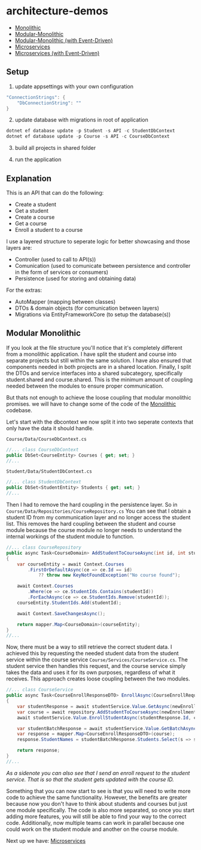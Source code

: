 # architecture-demos
- [Monolithic](https://github.com/esosa-enakoya-code/architecture-demos/tree/Monolithic)
- [Modular-Monolithic](https://github.com/esosa-enakoya-code/architecture-demos/tree/Modular-Monolithic)
- [Modular-Monolithic (with Event-Driven)](https://github.com/esosa-enakoya-code/architecture-demos/tree/Modular-Monolithic-Event-Driven)
- [Microservices](https://github.com/esosa-enakoya-code/architecture-demos/tree/Microservices)
- [Microservices (with Event-Driven)](https://github.com/esosa-enakoya-code/architecture-demos/tree/Microservices-Event-Driven)

## Setup
1. update appsettings with your own configuration
```c#
"ConnectionStrings": {
    "DbConnectionString": ""
}
```
2. update database with migrations in root of application
```powershell
dotnet ef database update -p Student -s API -c StudentDbContext
dotnet ef database update -p Course -s API -c CourseDbContext
```
3. build all projects in shared folder

4. run the application

## Explanation
This is an API that can do the following:
- Create a student
- Get a student
- Create a course
- Get a course
- Enroll a student to a course

I use a layered structure to seperate logic for better showcasing and those layers are: 
- Controller (used to call to API(s))
- Comunication (used to comunicate between persistence and controller in the form of services or consumers)
- Persistence (used for storing and obtaining data)

For the extras:
- AutoMapper (mapping between classes)
- DTOs & domain objects (for comunication between layers)
- Migrations via EntityFrameworkCore (to setup the database(s))

## Modular Monolithic
If you look at the file structure you'll notice that it's completely different from a monolithic application. I have split the student and course into separate projects but still within the same solution. I have also ensured that components needed in both projects are in a shared location. Finally, I split the DTOs and service interfaces into a shared subcategory, specifically student.shared and course.shared. This is the minimum amount of coupling needed between the modules to ensure proper communication.

But thats not enough to achieve the loose coupling that modular monolithic promises. we will have to change some of the code of the [Monolithic](https://github.com/esosa-enakoya-code/architecture-demos/tree/Monolithic) codebase.

Let's start with the dbcontext we now split it into two seperate contexts that only have the data it should handle. 

`Course/Data/CourseDbContext.cs` 
```c# 
//... class CourseDbContext
public DbSet<CourseEntity> Courses { get; set; }
//...
```

`Student/Data/StudentDbContext.cs`
```c# 
//... class StudentDbContext
public DbSet<StudentEntity> Students { get; set; }
//...
```

Then I had to remove the hard coupling in the persistence layer. So in `Course/Data/Repositories/CourseRepository.cs` You can see that I obtain a student ID from my communication layer and no longer access the student list. This removes the hard coupling between the student and course module because the course module no longer needs to understand the internal workings of the student module to function.
```c#
//... class CourseRepository
public async Task<CourseDomain> AddStudentToCourseAsync(int id, int studentId)
{
    var courseEntity = await Context.Courses
        .FirstOrDefaultAsync(ce => ce.Id == id)
            ?? throw new KeyNotFoundException("No course found");

    await Context.Courses
        .Where(ce => ce.StudentIds.Contains(studentId))
        .ForEachAsync(ce => ce.StudentIds.Remove(studentId));
    courseEntity.StudentIds.Add(studentId);

    await Context.SaveChangesAsync();

    return mapper.Map<CourseDomain>(courseEntity);
}
//...
```

Now, there must be a way to still retrieve the correct student data. I achieved this by requesting the needed student data from the student service within the course service `Course/Services/CourseService.cs`. The student service then handles this request, and the course service simply takes the data and uses it for its own purposes, regardless of what it receives. This approach creates loose coupling between the two modules.
```c#
//... class CourseService
public async Task<CourseEnrollResponseDTO> EnrollAsync(CourseEnrollRequestDTO newEnrollment)
{
    var studentResponse = await studentService.Value.GetAsync(newEnrollment.StudentId);
    var course = await repository.AddStudentToCourseAsync(newEnrollment.Id, studentResponse.Id);
    await studentService.Value.EnrollStudentAsync(studentResponse.Id, course.Id);

    var studentBatchResponse = await studentService.Value.GetBatchAsync([.. course.StudentIds]);
    var response = mapper.Map<CourseEnrollResponseDTO>(course);
    response.StudentNames = studentBatchResponse.Students.Select(s => s.Name).ToList();

    return response;
}
//...
```
*As a sidenote you can also see that I send an enroll request to the student service. That is so that the student gets updated with the course ID.*

Something that you can now start to see is that you will need to write more code to achieve the same functionality. However, the benefits are greater because now you don't have to think about students and courses but just one module specifically. The code is also more separated, so once you start adding more features, you will still be able to find your way to the correct code. Additionally, now multiple teams can work in parallel because one could work on the student module and another on the course module.

Next up we have: [Microservices](https://github.com/esosa-enakoya-code/architecture-demos/tree/Microservices)
